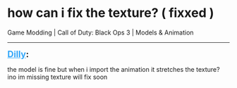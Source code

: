 # how can i fix the texture? ( fixxed )
Game Modding | Call of Duty: Black Ops 3 | Models & Animation

---
<strong style="font-size: 1.4em;"><span style="text-decoration: underline;text-decoration-color: #34a7f9;"><span style="color:#34a7f9;">Dilly</span></span>:</strong>

<p>the model is fine but when i import the animation it stretches the texture? ino im missing texture will fix soon</p>
